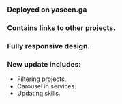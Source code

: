 ### Deployed on yaseen.ga

### Contains links to other projects.

### Fully responsive design.

### New update includes:
- Filtering projects.
- Carousel in services.
- Updating skills.


